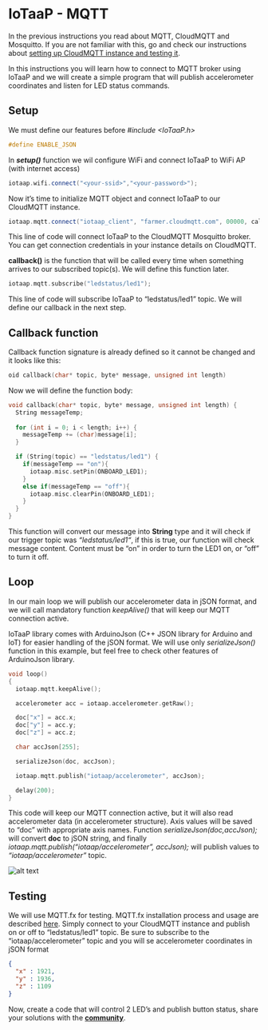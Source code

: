 # IoTaaP - MQTT

In the previous instructions you read about MQTT, CloudMQTT and Mosquitto. If you are not familiar with this, go and check our instructions about [setting up CloudMQTT instance and testing it](https://www.iotaap.io/instructions/cloudmqtt-setup/).

In this instructions you will learn how to connect to MQTT broker using IoTaaP and we will create a simple program that will publish accelerometer coordinates and listen for LED status commands.

## Setup

We must define our features before _#include <IoTaaP.h>_

```cpp
#define ENABLE_JSON
```
In _**setup()**_ function we wil configure WiFi and connect IoTaaP to WiFi AP (with internet access)

```cpp
iotaap.wifi.connect("<your-ssid>","<your-password>");
```
Now it’s time to initialize MQTT object and connect IoTaaP to our CloudMQTT instance.

```cpp
iotaap.mqtt.connect("iotaap_client", "farmer.cloudmqtt.com", 00000, callback, false, "USERNAME", "PASSWORD");
```
This line of code will connect IoTaaP to the CloudMQTT Mosquitto broker. You can get connection credentials in your instance details on CloudMQTT.

**callback()** is the function that will be called every time when something arrives to our subscribed topic(s). We will define this function later.

```cpp
iotaap.mqtt.subscribe("ledstatus/led1");
```
This line of code will subscribe IoTaaP to “ledstatus/led1” topic. We will define our callback in the next step.

## Callback function

Callback function signature is already defined so it cannot be changed and it looks like this:

```cpp
oid callback(char* topic, byte* message, unsigned int length) 
```
Now we will define the function body:

```cpp
void callback(char* topic, byte* message, unsigned int length) {
  String messageTemp;
  
  for (int i = 0; i < length; i++) {
    messageTemp += (char)message[i];
  }

  if (String(topic) == "ledstatus/led1") {
    if(messageTemp == "on"){
      iotaap.misc.setPin(ONBOARD_LED1);
    }
    else if(messageTemp == "off"){
      iotaap.misc.clearPin(ONBOARD_LED1);
    }
  }
}
```
This function will convert our message into **String** type and it will check if our trigger topic was _“ledstatus/led1“_, if this is true, our function will check message content. Content must be “on” in order to turn the LED1 on, or “off” to turn it off.

## Loop

In our main loop we will publish our accelerometer data in jSON format, and we will call mandatory function _keepAlive()_ that will keep our MQTT connection active.

IoTaaP library comes with ArduinoJson (C++ JSON library for Arduino and IoT) for easier handling of the jSON format. We will use only _serializeJson()_ function in this example, but feel free to check other features of ArduinoJson library.

```cpp
void loop()
{
  iotaap.mqtt.keepAlive();

  accelerometer acc = iotaap.accelerometer.getRaw();

  doc["x"] = acc.x;
  doc["y"] = acc.y;
  doc["z"] = acc.z;

  char accJson[255];

  serializeJson(doc, accJson);

  iotaap.mqtt.publish("iotaap/accelerometer", accJson);

  delay(200);
}
```
This code will keep our MQTT connection active, but it will also read accelerometer data (in accelerometer structure). Axis values will be saved to “doc” with appropriate axis names. Function _serializeJson(doc,accJson);_ will convert **doc** to jSON string, and finally _iotaap.mqtt.publish(“iotaap/accelerometer”, accJson);_ will publish values to _“iotaap/accelerometer”_ topic.

![alt text](https://files.iotaap.io/assets/iotaap-tutorials/iotaap-mqtt/iotaap-accelerometer-topic-1024x368.jpg"IoTaaP/accelerometer")

## Testing

We will use MQTT.fx for testing. MQTT.fx installation process and usage are described [here](https://www.iotaap.io/instructions/cloudmqtt-setup/#1568209144227-ca19357a-d1f5). Simply connect to your CloudMQTT instance and publish on or off to “ledstatus/led1” topic. Be sure to subscribe to the “iotaap/accelerometer” topic and you will se accelerometer coordinates in jSON format

```json
{
  "x" : 1921,
  "y" : 1936,
  "z" : 1109
}
```

Now, create a code that will control 2 LED’s and publish button status, share your solutions with the [**community**](https://community.iotaap.io/).
